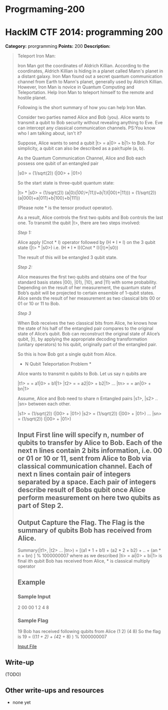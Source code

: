 # Progrmaming-200
# HackIM CTF 2014: programming 200

**Category:** prorgramming
**Points:** 200
**Description:**

> Teleport Iron Man:
>
> Iron Man got the coordinates of Aldrich Killian. According to the coordinates, Aldrich Killian is hiding in a planet called Mann's planet in a distant galaxy. Iron Man found out a secret quantum communication channel from Earth to Mann's planet, generally used by Aldrich Killian. However, Iron Man is novice in Quantum Computing and Teleportation. Help Iron Man to teleport himself to the remote and hostile planet.
>
> Following is the short summary of how you can help Iron Man.
>
> Consider two parties named Alice and Bob (you). Alice wants to transmit a qubit to Bob security without revealing anything to Eve. Eve can intercept any classical communication channels. PS:You know who I am talking about, isn't it?
>
> Suppose, Alice wants to send a qubit |t> = a|0> + b|1> to Bob. For simplicity, a qubit can also be described as a pair/tuple (a, b).
>
> As the Quantum Communication Channel, Alice and Bob each possess one qubit of an entangled pair
>
> |s0> = (1/sqrt(2)) (|00> + |01>)
>
> So the start state is three-qubit quantum state:
>
> |t> * |s0> = (1/sqrt(2)) (a|0⟩*(|00⟩+|11⟩)+b|1⟩*(|00⟩+|11⟩))
> = (1/sqrt(2)) (a|000⟩+a|011⟩+b|100⟩+b|111⟩)
>
> (Please note * is the tensor product operator).
>
> As a result, Alice controls the first two qubits and Bob controls the last one.
> To transmit the qubit |t>, there are two steps involved:
>
> *Step 1:*
>
> Alice apply (Cnot * I) operator followed by (H * I * I) on the 3 qubit state (|t> * |s0>) i.e.
> (H * I * I)(Cnot * I)(|t⟩*|s0⟩)
>
> The result of this will be entangled 3 qubit state.
>
> *Step 2:*
>
> Alice measures the first two qubits and obtains one of the four standard basis states |00⟩, |01⟩, |10⟩, and |11⟩ with some probability. Depending on the result of her measurement, the quantum state of Bob’s qubit will be projected to certain ensemble of 1-qubit states. Alice sends the result of her measurement as two classical bits 00 or 01 or 10 or 11 to Bob.
>
> *Step 3*
>
> When Bob receives the two classical bits from Alice, he knows how the state of his half of the entangled pair compares to the original state of Alice’s qubit. Bob can reconstruct the original state of Alice’s qubit, |t⟩, by applying the appropriate decoding transformation (unitary operators) to his qubit, originally part of the entangled pair.
>
> So this is how Bob got a single qubit from Alice.
>
> * N Qubit Teleportation Problem *
>
> Alice wants to transmit n qubits to Bob. Let us say n qubits are
>
> |t1> = = a1|0> + b1|1> |t2> = = a2|0> + b2|1> ... |tn> = = an|0> + bn|1>
>
> Assume, Alice and Bob need to share n Entangled pairs |s1>, |s2> .. |sn> between each other.
>
> |s1> = (1/sqrt(2)) (|00> + |01>) |s2> = (1/sqrt(2)) (|00> + |01>) ... |sn> = (1/sqrt(2)) (|00> + |01>) 
>
>
> ## Input First line will specify n, number of qubits to transfer by Alice to Bob. Each of the next n lines contain 2 bits information, i.e. 00 or 01 or 10 or 11, sent from Alice to Bob via classical communication channel. Each of next n lines contain pair of integers separated by a space. Each pair of integers describe result of Bobs qubit once Alice perform measurement on here two qubits as part of Step 2.
>
> ## Output Capture the Flag. The Flag is the summary of qubits Bob has received from Alice.
> Summary(|t1>, |t2> ... |tn>) = [(a1 * 1 + b1) + (a2 * 2 + b2) + .. + (an * n + bn) ] % 1000000007 where as we described |ti> = ai|0> + bi|1> is final ith qubit Bob has received from Alice, * is classical multiply operator
>
> ## Example 
>
> ### Sample Input
> 2
> 00
> 00
> 1 2
> 4 8
> ### Sample Flag
> 19
> Bob has received following qubits from Alice
> (1 2)
> (4 8)
> So the flag is 19 = ((1*1 + 2) + (4*2 + 8) ) % 1000000007
>
>	[Input File](input.txt)

## Write-up

(TODO)

## Other write-ups and resources

* none yet
